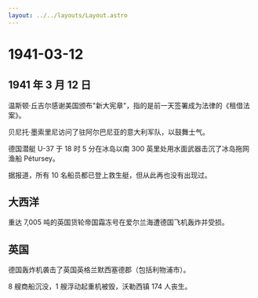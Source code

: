 ```yaml
---
layout: ../../layouts/Layout.astro
---
```


# 1941-03-12

## 1941 年 3 月 12 日

温斯顿·丘吉尔感谢美国颁布"新大宪章"，指的是前一天签署成为法律的《租借法案》。

贝尼托·墨索里尼访问了驻阿尔巴尼亚的意大利军队，以鼓舞士气。

德国潜艇 U-37 于 18 时 5 分在冰岛以南 300
英里处用水面武器击沉了冰岛拖网渔船 Pétursey。

据报道，所有 10 名船员都已登上救生艇，但从此再也没有出现过。

## 大西洋

重达 7,005 吨的英国货轮帝国霜冻号在爱尔兰海遭德国飞机轰炸并受损。

## 英国

德国轰炸机袭击了英国英格兰默西塞德郡（包括利物浦市）。

8 艘商船沉没，1 艘浮动起重机被毁，沃勒西镇 174 人丧生。